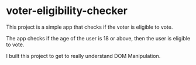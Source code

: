 # voter-eligibility-checker

This project is a simple app that checks if the voter is eligible to vote.

The app checks if the age of the user is 18 or above, then the user is eligible to vote.

I built this project to get to really understand DOM Manipulation.

